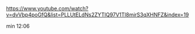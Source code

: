 https://www.youtube.com/watch?v=dvVbp4poGfQ&list=PLLUtELdNs2ZYTlQ97V1Tl8mirS3qXHNFZ&index=19


min 12:06

